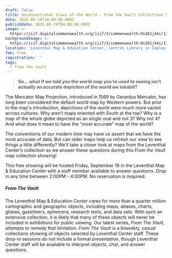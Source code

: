 ```yaml
---
draft: false
title: Unconventional Views of the World — From the Vault Collections Showing
date: 2025-09-19T18:00:00.000Z
publishDate: 2025-06-24T04:00:00.000Z
image: >-
  https://iiif.digitalcommonwealth.org/iiif/2/commonwealth:9s161j44c/135,711,9309,4585/,1200/0/default.jpg
backgroundImage: >-
  https://iiif.digitalcommonwealth.org/iiif/2/commonwealth:9s161j44c/135,711,9309,4585/,1200/0/default.jpg
location: 'Leventhal Map & Education Center, Central Library in Copley Square'
fee: Free
registration: ''
tags:
  - from the vault
---
```


> **So… what if we told you the world map you’re used to seeing isn’t actually an accurate depiction of the world we inhabit?**

The Mercator Map Projection, introduced in 1569 by Gerardus Mercator, has long been considered the default world map by Western powers. But prior to the map's introduction, depictions of the world were much more varied across cultures. Why aren’t maps oriented with South at the top? Why is a map of the whole globe depicted as an single oval and not 3? Why not 4? And what does it mean to have the “most accurate” map of the world?

The conventions of our modern time may have us assert that we have the most accurate of data. But can older maps help us refresh our view to see things a little differently? We’ll take a closer look at maps from the Leventhal Center’s collection as we answer these questions during this *From the Vault* map collection showing!

This free showing will be hosted Friday, September 19 in the Leventhal Map & Education Center with a staff member available to answer questions. Drop in any time between 2:00PM - 4:00PM. No reservation is required.

##### ***From The Vault***

The Leventhal Map & Education Center cares for more than a quarter million cartographic and geographic objects, including maps, atlases, charts, globes, gazetteers, ephemera, research texts, and data sets. With such an extensive collection, it is likely that many of these objects will never be included in exhibitions for public viewing. Our latest series, *From The Vault*, attempts to remedy that limitation. *From The Vault* is a biweekly, casual collections showing of objects selected by Leventhal Center staff. These drop-in sessions do not include a formal presentation, though Leventhal Center staff will be available to interpret objects, chat, and answer questions.
